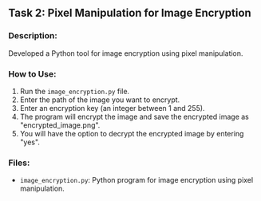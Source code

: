 ## Task 2: Pixel Manipulation for Image Encryption

### Description:
Developed a Python tool for image encryption using pixel manipulation.

### How to Use:
1. Run the `image_encryption.py` file.
2. Enter the path of the image you want to encrypt.
3. Enter an encryption key (an integer between 1 and 255).
4. The program will encrypt the image and save the encrypted image as "encrypted_image.png".
5. You will have the option to decrypt the encrypted image by entering "yes".

### Files:
- `image_encryption.py`: Python program for image encryption using pixel manipulation.

